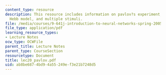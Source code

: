 ```yaml
---
content_type: resource
description: This resource includes information on pavlov?s experiment, terminology,
  Hebb model, and multiple stimuli.
file: /media/courses/9-641j-introduction-to-neural-networks-spring-2005/ab8be6874bd94a55249ef3e21b7248d5_lec20_pavlov.pdf
file_type: application/pdf
learning_resource_types:
- Lecture Notes
ocw_type: OCWFile
parent_title: Lecture Notes
parent_type: CourseSection
resourcetype: Document
title: lec20_pavlov.pdf
uid: ab8be687-4bd9-4a55-249e-f3e21b7248d5
---
```

